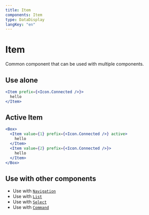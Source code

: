 ```yaml
---
title: Item
components: Item
type: DataDisplay
langKey: "en"
---
```


# Item

<p class="description">Common component that can be used with multiple components.</p>

## Use alone

```jsx
<Item prefix={<Icon.Connected />}>
  hello
</Item>
```

## Active Item

```jsx
<Box>
  <Item value={1} prefix={<Icon.Connected />} active>
    hello
  </Item>
  <Item value={2} prefix={<Icon.Connected />}>
    hello
  </Item>
</Box>
```

## Use with other components

- Use with [`Navigation`](/components/navigation)
- Use with [`List`](/components/list)
- Use with [`Select`](/components/select)
- Use with [`Command`](/components/command)
